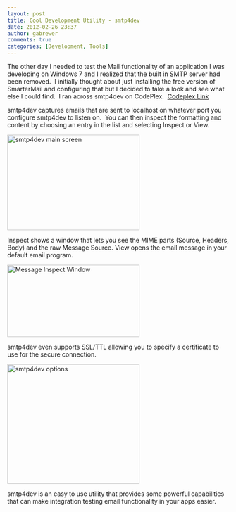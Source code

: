```yaml
---
layout: post
title: Cool Development Utility - smtp4dev
date: 2012-02-26 23:37
author: gabrewer
comments: true
categories: [Development, Tools]
---
```

The other day I needed to test the Mail functionality of an application I was developing on Windows 7 and I realized that the built in SMTP server had been removed.  I initially thought about just installing the free version of SmarterMail and configuring that but I decided to take a look and see what else I could find.  I ran across smtp4dev on CodePlex.  <a href="http://smtp4dev.codeplex.com/">Codeplex Link</a>

smtp4dev captures emails that are sent to localhost on whatever port you configure smtp4dev to listen on.  You can then inspect the formatting and content by choosing an entry in the list and selecting Inspect or View.

<a href="http://gabrewer.azurewebsites.net/?attachment_id=141" rel="attachment wp-att-141"><img class="alignnone size-medium wp-image-141" alt="smtp4dev main screen" src="http://gabrewer.azurewebsites.net/wp-content/uploads/2013/01/image_4-300x217.png" width="300" height="217" /></a>

Inspect shows a window that lets you see the MIME parts (Source, Headers, Body) and the raw Message Source. View opens the email message in your default email program.

<a href="http://gabrewer.azurewebsites.net/?attachment_id=151" rel="attachment wp-att-151"><img class="alignnone size-medium wp-image-151" alt="Message Inspect Window" src="http://gabrewer.azurewebsites.net/wp-content/uploads/2013/01/image_16-300x164.png" width="300" height="164" /></a>

smtp4dev even supports SSL/TTL allowing you to specify a certificate to use for the secure connection.

<a href="http://gabrewer.azurewebsites.net/?attachment_id=161" rel="attachment wp-att-161"><img class="alignnone size-medium wp-image-161" alt="smtp4dev options" src="http://gabrewer.azurewebsites.net/wp-content/uploads/2013/01/image_6-300x272.png" width="300" height="272" /></a>

smtp4dev is an easy to use utility that provides some powerful capabilities that can make integration testing email functionality in your apps easier.
